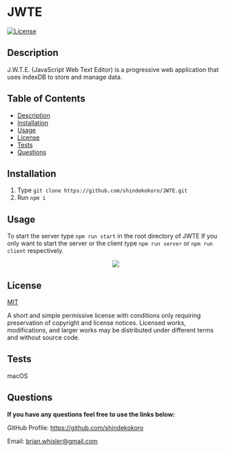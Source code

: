 # JWTE

[![License](https://img.shields.io/github/license/shindekokoro/JWTE)](http://choosealicense.com/licenses/mit/)

## Description

J.W.T.E. (JavaScript Web Text Editor) is a progressive web application that uses indexDB to store and manage data.

## Table of Contents

- [Description](#description)
- [Installation](#installation)
- [Usage](#usage)
- [License](#license)
- [Tests](#tests)
- [Questions](#questions)

## Installation

1. Type `git clone https://github.com/shindekokoro/JWTE.git`
2. Run `npm i`


## Usage

To start the server type `npm run start` in the root directory of JWTE
If you only want to start the server or the client type `npm run server` or `npm run client` respectively.

<p align="center">
<img src="https://raw.githubusercontent.com/shindekokoro/JWTE/main/assets/images/preview.png">
</p>

## License

[MIT](http://choosealicense.com/licenses/mit/)

A short and simple permissive license with conditions only requiring preservation of copyright and license notices. Licensed works, modifications, and larger works may be distributed under different terms and without source code.

## Tests

macOS

## Questions

**If you have any questions feel free to use the links below:**

GitHub Profile: https://github.com/shindekokoro

Email: brian.whisler@gmail.com

